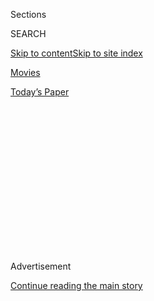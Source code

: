 <div id="app">

<div>

<div>

<div>

<div class="NYTAppHideMasthead css-1q2w90k e1suatyy0">

<div class="section css-ui9rw0 e1suatyy2">

<div class="css-eph4ug er09x8g0">

<div class="css-6n7j50">

</div>

<span class="css-1dv1kvn">Sections</span>

<div class="css-10488qs">

<span class="css-1dv1kvn">SEARCH</span>

</div>

[Skip to content](#site-content)[Skip to site index](#site-index)

</div>

<div id="masthead-section-label" class="css-1wr3we4 eaxe0e00">

[Movies](https://www.nytimes.com/section/movies)

</div>

<div class="css-10698na e1huz5gh0">

</div>

</div>

<div id="masthead-bar-one" class="section hasLinks css-15hmgas e1csuq9d3">

<div class="css-uqyvli e1csuq9d0">

</div>

<div class="css-1uqjmks e1csuq9d1">

</div>

<div class="css-9e9ivx">

[](https://myaccount.nytimes.com/auth/login?response_type=cookie&client_id=vi)

</div>

<div class="css-1bvtpon e1csuq9d2">

[Today’s Paper](https://www.nytimes.com/section/todayspaper)

</div>

</div>

</div>

</div>

<div data-aria-hidden="false">

<div id="site-content" role="main">

<div>

<div class="css-1aor85t" style="opacity:0.000000001;z-index:-1;visibility:hidden">

<div class="css-1hqnpie">

<div class="css-epjblv">

<span class="css-17xtcya">[Movies](/section/movies)</span><span class="css-x15j1o">|</span><span class="css-fwqvlz">‘Parasite’
Review: The Lower Depths Rise With a Vengeance</span>

</div>

<div class="css-k008qs">

<div class="css-1iwv8en">

<span class="css-18z7m18"></span>

<div>

</div>

</div>

<span class="css-1n6z4y">https://nyti.ms/2M68mpg</span>

<div class="css-1705lsu">

<div class="css-4xjgmj">

<div class="css-4skfbu" role="toolbar" data-aria-label="Social Media Share buttons, Save button, and Comments Panel with current comment count" data-testid="share-tools">

  - 
  - 
  - 
  - 
    
    <div class="css-6n7j50">
    
    </div>

  - 
  - 

</div>

</div>

</div>

</div>

</div>

</div>

<div id="NYT_TOP_BANNER_REGION" class="css-13pd83m">

</div>

<div id="top-wrapper" class="css-1sy8kpn">

<div id="top-slug" class="css-l9onyx">

Advertisement

</div>

[Continue reading the main story](#after-top)

<div class="ad top-wrapper" style="text-align:center;height:100%;display:block;min-height:250px">

<div id="top" class="place-ad" data-position="top" data-size-key="top">

</div>

</div>

<div id="after-top">

</div>

</div>

<div>

<div id="sponsor-wrapper" class="css-1hyfx7x">

<div id="sponsor-slug" class="css-19vbshk">

Supported by

</div>

[Continue reading the main story](#after-sponsor)

<div id="sponsor" class="ad sponsor-wrapper" style="text-align:center;height:100%;display:block">

</div>

<div id="after-sponsor">

</div>

</div>

<div class="css-186x18t">

Critic’s Pick

</div>

<div class="css-9u9xp4 ehdk2mb0">

# ‘Parasite’ Review: The Lower Depths Rise With a Vengeance

</div>

In Bong Joon Ho’s new film, a destitute family occupies a wealthy
household in an elaborate scheme that goes comically — then horribly —
wrong.

![<span class="css-16f3y1r e13ogyst0">The director Bong Joon Ho narrates
a sequence from his
film.</span><span class="css-cch8ym"><span class="css-1dv1kvn">Credit</span><span class="css-cnj6d5 e1z0qqy90" itemprop="copyrightHolder"><span class="css-1ly73wi e1tej78p0">Credit...</span><span>Neon</span></span></span>](https://static01.nyt.com/images/2019/10/21/arts/parasite-anatomy1/parasite-anatomy1-videoSixteenByNineJumbo1600.jpg)

<div class="css-18e8msd">

<div class="css-vp77d3 epjyd6m0">

<div class="css-1baulvz">

By [<span class="css-1baulvz last-byline" itemprop="name">Manohla
Dargis</span>](https://www.nytimes.com/by/manohla-dargis)

</div>

</div>

  - 
    
    <div class="css-ld3wwf e16638kd2">
    
    Published Oct. 10, 2019Updated Feb. 10, 2020
    
    </div>

  - 
    
    <div class="css-4xjgmj">
    
    <div class="css-pvvomx" role="toolbar" data-aria-label="Social Media Share buttons, Save button, and Comments Panel with current comment count" data-testid="share-tools">
    
      - 
      - 
      - 
      - 
        
        <div class="css-6n7j50">
        
        </div>
    
      - 
      - 
    
    </div>
    
    </div>

</div>

<div class="css-170u9t6">

<div class="css-jh549l">

<div class="css-83hgbf">

  - Parasite  
    **<span>NYT Critic's Pick</span>
    Directed by <span>Joon-ho Bong</span>
    Comedy, Drama, Thriller
    R
    2h 12m

</div>

[Find
Tickets](https://www.imdb.com/showtimes/title/tt6751668?ref_=ref_ext_NYT)

When you purchase a ticket for an independently reviewed film through
our site, we earn an affiliate commission.

</div>

</div>

</div>

<div class="section meteredContent css-1r7ky0e" name="articleBody" itemprop="articleBody">

<div class="css-1fanzo5 StoryBodyCompanionColumn">

<div class="css-53u6y8">

Midway through the brilliant and deeply unsettling “Parasite,” a
destitute man voices empathy for a family that has shown him none.
“They’re rich but still nice,” he says, aglow with good will. His
wife has her doubts. “They’re nice because they’re rich,” she counters.
With their two adult children, they have insinuated themselves into the
lives of their pampered counterparts. It’s all going so very well until
their worlds spectacularly collide, erupting with annihilating force.
Comedy turns to tragedy and smiles twist into grimaces as the real world
splatters across the manicured lawn.

The story takes place in South Korea but could easily unfold in Los
Angeles or London. The director Bong Joon Ho
([“Okja”](https://www.nytimes.com/2017/06/27/movies/review-okja-bong-joon-ho.html))
creates specific spaces and faces — outer seamlessly meets inner here —
that are in service to universal ideas about human dignity, class, life
itself. With its open plan and geometric shapes, the modernist home that
becomes the movie’s stage (and its house of horrors) looks as familiar
as the cover of a shelter magazine. It’s the kind of clean, bright space
that once expressed faith and optimism about the world but now whispers
big-ticket taste and privilege.

</div>

</div>

<div>

</div>

<div class="css-79elbk" data-testid="photoviewer-wrapper">

<div class="css-z3e15g" data-testid="photoviewer-wrapper-hidden">

</div>

<div class="css-1a48zt4 ehw59r15" data-testid="photoviewer-children">

![<span class="css-16f3y1r e13ogyst0" data-aria-hidden="true">From left,
Choi Woo Shik, Song Kang Ho, Chang Hyae Jin and Park So Dam  in
“Parasite.”</span><span class="css-cnj6d5 e1z0qqy90" itemprop="copyrightHolder"><span class="css-1ly73wi e1tej78p0">Credit...</span><span>Neon</span></span>](https://static01.nyt.com/images/2019/10/10/arts/10parasitecoverpix/merlin_162276381_35b982ba-822c-4914-98b6-083a213beaec-articleLarge.jpg?quality=75&auto=webp&disable=upscale)

</div>

</div>

<div class="css-1fanzo5 StoryBodyCompanionColumn">

<div class="css-53u6y8">

“Space and light and order,” [Le
Corbusier](https://www.nytimes.com/topic/person/le-corbusier) said, are
as necessary as “bread or a place to sleep.” That’s a good way of
telegraphing the larger catastrophe represented by the cramped, gloomy
and altogether disordered basement apartment where Kim Ki-taek (the
great Song Kang Ho) benignly reigns. A sedentary lump (he looks as if
he’s taken root), Ki-taek doesn’t have a lot obviously going for him.
But he has a home and the affection of his wife and children, and
together they squeeze out a meager living assembling pizza boxes for a
delivery company. They’re lousy at it, but that scarcely matters as much
as the petty humiliations that come with even the humblest job.

</div>

</div>

<div class="css-1fanzo5 StoryBodyCompanionColumn">

<div class="css-53u6y8">

The Kims’ fortunes change after the son, Ki-woo (Choi Woo Shik), lands a
lucrative job as an English-language tutor for the teenage daughter,
Da-hye (Jung Ziso), of the wealthy Park family. The moment that he walks
up the quiet, eerily depopulated street looking for the Park house it’s
obvious we’re not idling in the lower depths anymore. Ki-woo crosses the
threshold into another world, one of cultivated sensitivities and warmly
polished surfaces that are at once signifiers of bourgeois success and
blunt reproaches to his own family’s deprivation. For him, the house
looks like a dream, one that his younger sister and parents soon join by
taking other jobs in the Park home.

</div>

</div>

<div class="css-79elbk" data-testid="photoviewer-wrapper">

<div class="css-z3e15g" data-testid="photoviewer-wrapper-hidden">

</div>

<div class="css-1a48zt4 ehw59r15" data-testid="photoviewer-children">

<div class="css-1xdhyk6 erfvjey0">

<span class="css-1ly73wi e1tej78p0">Image</span>

<div class="css-zjzyr8">

<div data-testid="lazyimage-container" style="height:257.77777777777777px">

</div>

</div>

</div>

<span class="css-16f3y1r e13ogyst0" data-aria-hidden="true">Cho Yeo
Jeong as the wealthy Mrs. Park in
“Parasite.”</span><span class="css-cnj6d5 e1z0qqy90" itemprop="copyrightHolder"><span class="css-1ly73wi e1tej78p0">Credit...</span><span>Neon</span></span>

</div>

</div>

<div class="css-1fanzo5 StoryBodyCompanionColumn">

<div class="css-53u6y8">

Take being the operative word. The other Kims don’t secure their
positions as art tutor, housekeeper and chauffeur, they seize them,
using lies and charm to get rid of the Parks’ other employees —
including a longtime housekeeper (a terrifically vivid Lee Jung Eun) —
in a guerrilla incursion executed with fawning smiles. The Parks make it
easy (no background checks). Yet they’re not gullible, as Ki-taek
believes, but are instead defined by cultivated helplessness, the
near-infantilization that money affords. In outsourcing their lives, all
the cooking and cleaning and caring for their children, the Parks are as
parasitical as their humorously opportunistic interlopers.

Bong’s command of the medium is thrilling. He likes to move the camera,
sometimes just to nudge your attention from where you think it should
be, but always in concert with his restlessly inventive staging. When,
in an early scene, the Kims crowd their superior from the pizza company,
their bodies nearly spilling out of the frame, the image both
underscores the family’s closeness and foreshadows their collective
assault on the Parks. Nothing if not a rigorous dialectician, Bong
refuses to sentimentalize the Kims’ togetherness or their poverty. But
he does pointedly set it against the relative isolation of the Parks,
who don’t often share the same shot much less the same room.

</div>

</div>

<div class="css-cfo9c3">

</div>

<div class="css-1fanzo5 StoryBodyCompanionColumn">

<div class="css-53u6y8">

Bong has some ideas in “Parasite,” but [the movie’s
greatness](https://www.nytimes.com/2019/05/25/movies/cannes-film-festival-winners-parasite.html)
isn’t a matter of his apparent ethics or ethos — he’s on the side of
decency — but of how he delivers truths, often perversely and without an
iota of self-serving cant. (He likes to get under your skin, not wag his
finger.) He accents the rude comedy of the Kims’ struggle with slyness
and precision timing, encouraging your laughter. When the son and
daughter can’t locate a Wi-Fi signal — the family has been tapping a
neighbor’s — they find one near the toilet (an apt tribute to the
internet). And when a cloud of fumigation billows in from outside, an
excited Ki-taek insists on keeping the windows open to take advantage of
the free insecticide. They choke, you laugh. You also squirm.

The lightly comic tone continues after the Kims begin working for the
Parks, despite ripples of unease that develop into riptides. Some of
this disquiet is expressed in the dialogue, including through the Kims’
performative subservience, with its studied courtesies and strategic
hedging. (Bong shares script credit with Han Jin Won.) The poor family
quickly learns what the rich family wants to hear. For their part, Mr.
and Mrs. Park (Lee Sun Kyun and Cho Yeo Jeong) speak the language of
brutal respectability each time they ask for something (a meal, say) or
deploy a metaphor, as when he gripes about people who “cross the line”
and smell like “old radishes.”

The turning point comes midway through when the Parks leave on a camping
trip, packing up their Range Rover, outdoor projector included. In their
absence, the Kims bring out the booze, kick back and take over the
house, a break that’s cut short when the old housekeeper returns,
bringing a surprise with her. The slapstick becomes more violent, the
stakes more naked, the laughs more terrifying and cruel. By that point,
you are as comfortably settled in as the Kims; the house is so very
pleasant, after all. But the cost of that comfort and those pretty rooms
— and the eager acquiescence to the unfairness and meanness they signify
— comes at a terrible price.

**Parasite**

Rated R for class exploitation and bloody violence. In Korean, with
subtitles. Running time: 2 hours and 12 minutes.

</div>

</div>

<div>

</div>

</div>

<div>

</div>

<div>

</div>

<div>

</div>

<div>

<div id="bottom-wrapper" class="css-1ede5it">

<div id="bottom-slug" class="css-l9onyx">

Advertisement

</div>

[Continue reading the main story](#after-bottom)

<div id="bottom" class="ad bottom-wrapper" style="text-align:center;height:100%;display:block;min-height:90px">

</div>

<div id="after-bottom">

</div>

</div>

</div>

</div>

</div>

## Site Index

<div>

</div>

## Site Information Navigation

  - [© <span>2020</span> <span>The New York Times
    Company</span>](https://help.nytimes.com/hc/en-us/articles/115014792127-Copyright-notice)

<!-- end list -->

  - [NYTCo](https://www.nytco.com/)
  - [Contact
    Us](https://help.nytimes.com/hc/en-us/articles/115015385887-Contact-Us)
  - [Work with us](https://www.nytco.com/careers/)
  - [Advertise](https://nytmediakit.com/)
  - [T Brand Studio](http://www.tbrandstudio.com/)
  - [Your Ad
    Choices](https://www.nytimes.com/privacy/cookie-policy#how-do-i-manage-trackers)
  - [Privacy](https://www.nytimes.com/privacy)
  - [Terms of
    Service](https://help.nytimes.com/hc/en-us/articles/115014893428-Terms-of-service)
  - [Terms of
    Sale](https://help.nytimes.com/hc/en-us/articles/115014893968-Terms-of-sale)
  - [Site Map](https://spiderbites.nytimes.com)
  - [Help](https://help.nytimes.com/hc/en-us)
  - [Subscriptions](https://www.nytimes.com/subscription?campaignId=37WXW)

</div>

</div>

</div>

</div>
